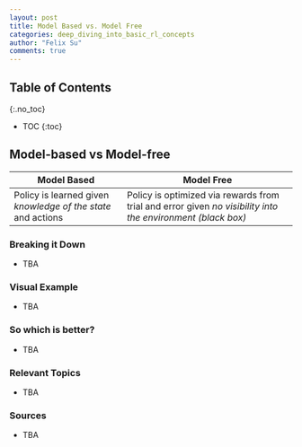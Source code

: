 ```yaml
---
layout: post
title: Model Based vs. Model Free
categories: deep_diving_into_basic_rl_concepts
author: "Felix Su"
comments: true
---
```


## Table of Contents
{:.no_toc}
* TOC
{:toc}

## Model-based vs Model-free

| Model Based | Model Free |
| --- | --- |
| Policy is learned given *knowledge of the state* and actions | Policy is optimized via rewards from trial and error given *no visibility into the environment (black box)*|

### Breaking it Down

- TBA

### Visual Example

- TBA

### So which is better?

- TBA

### Relevant Topics

- TBA

### Sources

- TBA